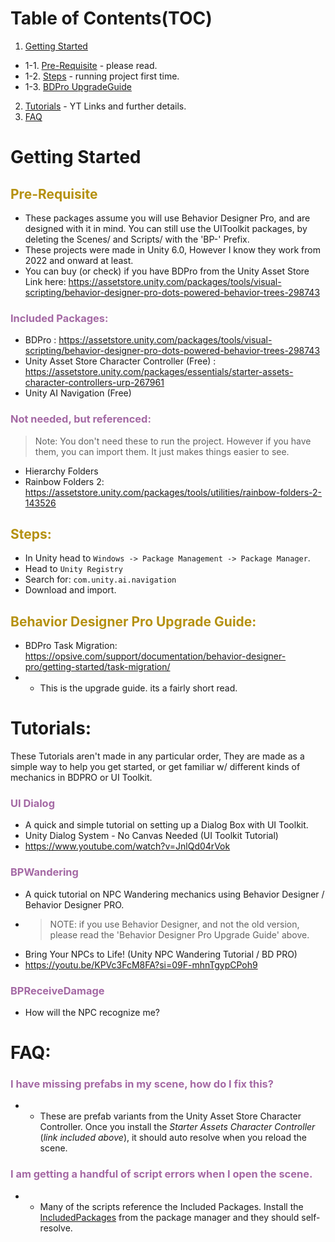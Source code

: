 
[//]: <primary Color: #B59111>
[//]: <secondary Color: #A469A4>
[//]: <tertiary Color: #518ccf>

# Table of Contents(TOC)
1. [Getting Started](#Getting-Started)
- 1-1. [Pre-Requisite](#Pre-Requisite) - please read.
- 1-2. [Steps](#Steps) - running project first time.
- 1-3. [BDPro UpgradeGuide](#Behavior-Designer-Pro-Upgrade-Guide)
2. [Tutorials](#Tutorials) - YT Links and further details.
3. [FAQ](#FAQ)


# Getting Started
## <span style="color:#B59111"> Pre-Requisite </span>
* These packages assume you will use Behavior Designer Pro, and are designed with it in mind. You can still use the UIToolkit packages, by deleting the Scenes/ and Scripts/ with the 'BP-' Prefix.
* These projects were made in Unity 6.0, However I know they work from 2022 and onward at least.
* You can buy (or check) if you have BDPro from the Unity Asset Store Link here: https://assetstore.unity.com/packages/tools/visual-scripting/behavior-designer-pro-dots-powered-behavior-trees-298743

### <span style="color:#A469A4"> Included Packages: </span>
* BDPro : https://assetstore.unity.com/packages/tools/visual-scripting/behavior-designer-pro-dots-powered-behavior-trees-298743
* Unity Asset Store Character Controller (Free) : https://assetstore.unity.com/packages/essentials/starter-assets-character-controllers-urp-267961
* Unity AI Navigation (Free)
### <span style="color:#A469A4"> Not needed, but referenced: </span>
> Note: You don't need these to run the project. However if you have them, you can import them. It just makes things easier to see.

* Hierarchy Folders
* Rainbow Folders 2: https://assetstore.unity.com/packages/tools/utilities/rainbow-folders-2-143526

## <span style="color:#B59111"> Steps: </span>
* In Unity head to `Windows -> Package Management -> Package Manager`.
* Head to `Unity Registry`
* Search for: ```com.unity.ai.navigation```
* Download and import.

## <span style="color:#B59111"> Behavior Designer Pro Upgrade Guide: </span>
* BDPro Task Migration: https://opsive.com/support/documentation/behavior-designer-pro/getting-started/task-migration/
* * This is the upgrade guide. its a fairly short read.


# Tutorials: 
These Tutorials aren't made in any particular order, They are made as a simple way to help you get started, or get familiar w/ different kinds of mechanics in BDPRO or UI Toolkit.

### <span style="color:#A469A4"> UI Dialog </span>
* A quick and simple tutorial on setting up a Dialog Box with UI Toolkit.
* Unity Dialog System - No Canvas Needed (UI Toolkit Tutorial)
* https://www.youtube.com/watch?v=JnlQd04rVok

### <span style="color:#A469A4"> BPWandering </span>
* A quick tutorial on NPC Wandering mechanics using Behavior Designer / Behavior Designer PRO.
* >  NOTE: if you use Behavior Designer, and not the old version, please read the 'Behavior Designer Pro Upgrade Guide' above.
* Bring Your NPCs to Life! (Unity NPC Wandering Tutorial / BD PRO)
* https://youtu.be/KPVc3FcM8FA?si=09F-mhnTgypCPoh9

### <span style="color:#A469A4"> BPReceiveDamage </span>
* How will the NPC recognize me?


# FAQ:
### <span style="color:#A469A4">I have missing prefabs in my scene, how do I fix this? </span>
* * These are prefab variants from the Unity Asset Store Character Controller. Once you install the *Starter Assets Character Controller* (_link included above_), it should auto resolve when you reload the scene.

### <span style="color:#A469A4">I am getting a handful of script errors when I open the scene. </span>
* * Many of the scripts reference the Included Packages. Install the [IncludedPackages](#Included-Packages) from the package manager and they should self-resolve.